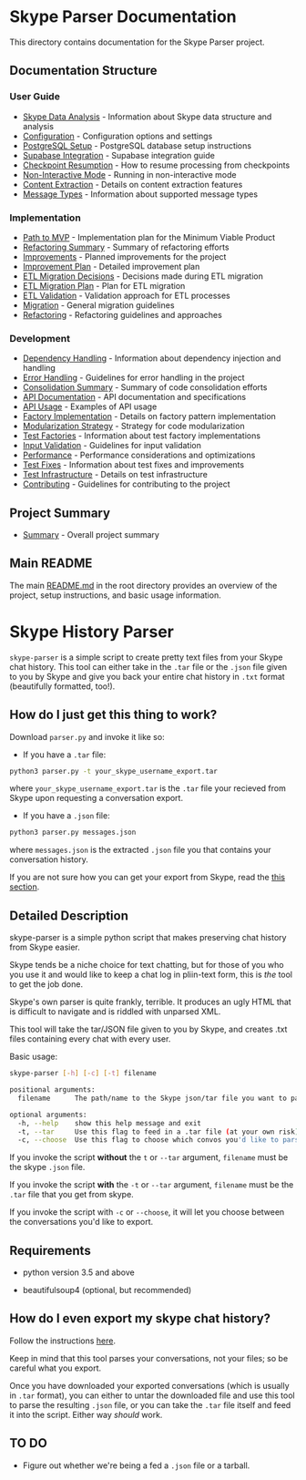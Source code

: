 # Skype Parser Documentation

This directory contains documentation for the Skype Parser project.

## Documentation Structure

### User Guide
- [Skype Data Analysis](user_guide/skype_data_analysis.md) - Information about Skype data structure and analysis
- [Configuration](user_guide/CONFIGURATION.md) - Configuration options and settings
- [PostgreSQL Setup](user_guide/README_POSTGRES.md) - PostgreSQL database setup instructions
- [Supabase Integration](user_guide/SUPABASE_INTEGRATION.md) - Supabase integration guide
- [Checkpoint Resumption](user_guide/CHECKPOINT_RESUMPTION.md) - How to resume processing from checkpoints
- [Non-Interactive Mode](user_guide/NON_INTERACTIVE.md) - Running in non-interactive mode
- [Content Extraction](user_guide/content_extraction.md) - Details on content extraction features
- [Message Types](user_guide/message_types.md) - Information about supported message types

### Implementation
- [Path to MVP](implementation/path_to_mvp.md) - Implementation plan for the Minimum Viable Product
- [Refactoring Summary](implementation/REFACTORING_SUMMARY.md) - Summary of refactoring efforts
- [Improvements](implementation/IMPROVEMENTS.md) - Planned improvements for the project
- [Improvement Plan](implementation/skype_parser_improvement_plan.md) - Detailed improvement plan
- [ETL Migration Decisions](implementation/ETL_MIGRATION_DECISIONS.md) - Decisions made during ETL migration
- [ETL Migration Plan](implementation/ETL_MIGRATION_PLAN.md) - Plan for ETL migration
- [ETL Validation](implementation/ETL_VALIDATION.md) - Validation approach for ETL processes
- [Migration](implementation/MIGRATION.md) - General migration guidelines
- [Refactoring](implementation/refactoring.md) - Refactoring guidelines and approaches

### Development
- [Dependency Handling](development/DEPENDENCY_HANDLING.md) - Information about dependency injection and handling
- [Error Handling](development/ERROR_HANDLING.md) - Guidelines for error handling in the project
- [Consolidation Summary](development/CONSOLIDATION_SUMMARY.md) - Summary of code consolidation efforts
- [API Documentation](development/API.md) - API documentation and specifications
- [API Usage](development/API_USAGE.md) - Examples of API usage
- [Factory Implementation](development/FACTORY_IMPLEMENTATION.md) - Details on factory pattern implementation
- [Modularization Strategy](development/Modularization_Strategy.md) - Strategy for code modularization
- [Test Factories](development/TEST_FACTORIES.md) - Information about test factory implementations
- [Input Validation](development/INPUT_VALIDATION.md) - Guidelines for input validation
- [Performance](development/performance.md) - Performance considerations and optimizations
- [Test Fixes](development/test_fixes.md) - Information about test fixes and improvements
- [Test Infrastructure](development/test_infrastructure.md) - Details on test infrastructure
- [Contributing](development/CONTRIBUTING.md) - Guidelines for contributing to the project

## Project Summary
- [Summary](SUMMARY.md) - Overall project summary

## Main README
The main [README.md](../README.md) in the root directory provides an overview of the project, setup instructions, and basic usage information.

# Skype History Parser

`skype-parser` is a simple script to create pretty text files from your Skype chat history. This tool can either take in the `.tar` file or the `.json` file given to you by Skype and give you back your entire chat history in `.txt` format (beautifully formatted, too!).

## How do I just get this thing to work?

Download `parser.py` and invoke it like so:

- If you have a `.tar` file:

```bash
python3 parser.py -t your_skype_username_export.tar
```

where `your_skype_username_export.tar` is the `.tar` file your recieved from Skype upon requesting a conversation export.

- If you have a `.json` file:

```bash
python3 parser.py messages.json
```

where `messages.json` is the extracted `.json` file you that contains your conversation history.

If you are not sure how you can get your export from Skype, read the [this section](#how-do-i-export-my-skype-chat-history).

## Detailed Description

skype-parser is a simple python script that makes preserving chat history from Skype easier.

Skype tends be a niche choice for text chatting, but for those of you who you use it and would like to keep a chat log in pliin-text form, this is *the* tool to get the job done.

Skype's own parser is quite frankly, terrible. It produces an ugly HTML that is difficult to navigate and is riddled with unparsed XML.

This tool will take the tar/JSON file given to you by Skype, and creates .txt files containing every chat with every user.

Basic usage:

```bash
skype-parser [-h] [-c] [-t] filename

positional arguments:
  filename      The path/name to the Skype json/tar file you want to parse

optional arguments:
  -h, --help    show this help message and exit
  -t, --tar     Use this flag to feed in a .tar file (at your own risk)
  -c, --choose  Use this flag to choose which convos you'd like to parse
```

If you invoke the script **without** the `t` or `--tar` argument, `filename` must be the skype `.json` file.

If you invoke the script **with** the `-t` or `--tar` argument, `filename` must be the `.tar` file that you get from skype.

If you invoke the script with `-c` or `--choose`, it will let you choose between the conversations you'd like to export.

## Requirements

- python version 3.5 and above

- beautifulsoup4 (optional, but recommended)

## How do I even export my skype chat history?

Follow the instructions [here](https://support.skype.com/en/faq/FA34894/how-do-i-export-my-skype-files-and-chat-history).

Keep in mind that this tool parses your conversations, not your files; so be careful what you export.

Once you have downloaded your exported conversations (which is usually in `.tar` format), you can either to untar the downloaded file and use this tool to parse the resulting `.json` file, or you can take the `.tar` file itself and feed it into the script. Either way *should* work.

## TO DO

- Figure out whether we're being a fed a `.json` file or a tarball.
